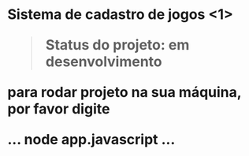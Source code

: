 <h1>Sistema de cadastro de jogos <1> 
  
  > Status do projeto: em desenvolvimento 
  
  para rodar projeto na sua máquina, por favor digite 
  
 ...
  node app.javascript 
  ...
